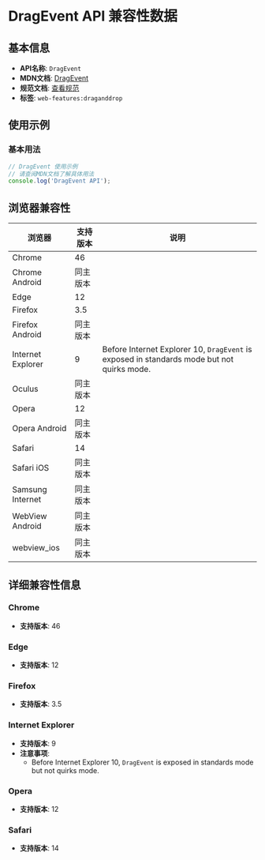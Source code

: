 # DragEvent API 兼容性数据

## 基本信息

- **API名称**: `DragEvent`
- **MDN文档**: [DragEvent](https://developer.mozilla.org/docs/Web/API/DragEvent)
- **规范文档**: [查看规范](https://html.spec.whatwg.org/multipage/dnd.html#the-dragevent-interface)
- **标签**: `web-features:draganddrop`

## 使用示例

### 基本用法

```javascript
// DragEvent 使用示例
// 请查阅MDN文档了解具体用法
console.log('DragEvent API');
```

## 浏览器兼容性

| 浏览器 | 支持版本 | 说明 |
|--------|----------|------|
| Chrome | 46 |  |
| Chrome Android | 同主版本 |  |
| Edge | 12 |  |
| Firefox | 3.5 |  |
| Firefox Android | 同主版本 |  |
| Internet Explorer | 9 | Before Internet Explorer 10, `DragEvent` is exposed in standards mode but not quirks mode. |
| Oculus | 同主版本 |  |
| Opera | 12 |  |
| Opera Android | 同主版本 |  |
| Safari | 14 |  |
| Safari iOS | 同主版本 |  |
| Samsung Internet | 同主版本 |  |
| WebView Android | 同主版本 |  |
| webview_ios | 同主版本 |  |

## 详细兼容性信息

### Chrome

- **支持版本**: 46

### Edge

- **支持版本**: 12

### Firefox

- **支持版本**: 3.5

### Internet Explorer

- **支持版本**: 9
- **注意事项**:
  - Before Internet Explorer 10, `DragEvent` is exposed in standards mode but not quirks mode.

### Opera

- **支持版本**: 12

### Safari

- **支持版本**: 14

